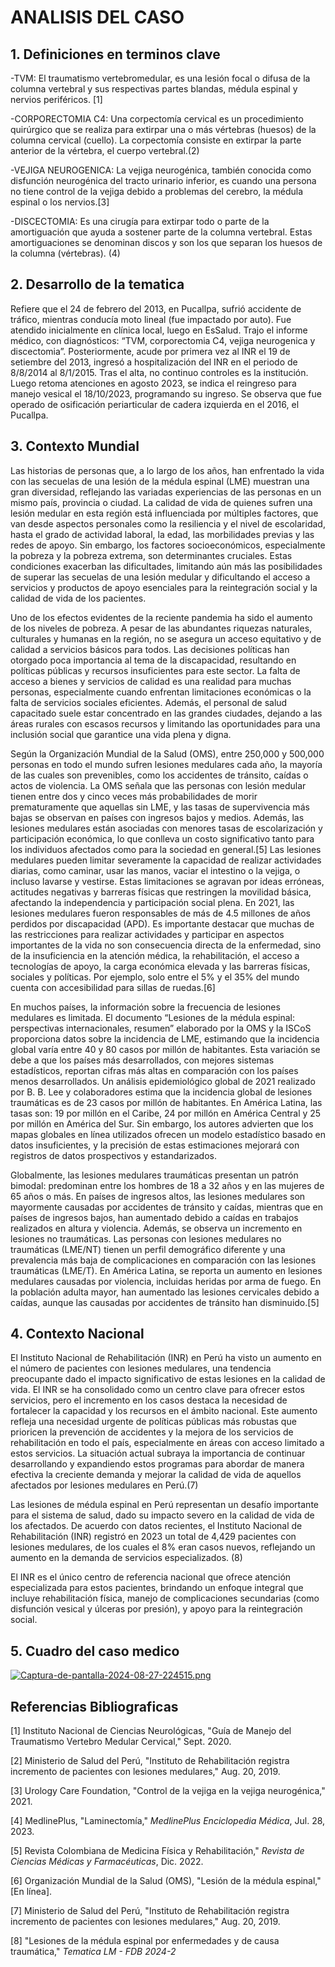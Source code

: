 # ANALISIS DEL CASO
## 1. Definiciones en terminos clave
-TVM: El traumatismo vertebromedular, es una lesión focal o difusa de la columna vertebral y sus respectivas partes blandas, médula espinal y nervios periféricos. [1]

-CORPORECTOMIA C4: Una corpectomía cervical es un procedimiento quirúrgico que se realiza para extirpar una o más vértebras (huesos) de la columna cervical (cuello). La corpectomía consiste en extirpar la parte anterior de la vértebra, el cuerpo vertebral.(2)

-VEJIGA NEUROGENICA: La vejiga neurogénica, también conocida como disfunción neurogénica del tracto urinario inferior, es cuando una persona no tiene control de la vejiga debido a problemas del cerebro, la médula espinal o los nervios.[3]

-DISCECTOMIA: Es una cirugía para extirpar todo o parte de la amortiguación que ayuda a sostener parte de la columna vertebral. Estas amortiguaciones se denominan discos y son los que separan los huesos de la columna (vértebras). (4)

## 2. Desarrollo de la tematica
Refiere que el 24 de febrero del 2013, en Pucallpa, sufrió accidente de tráfico, mientras conducía moto lineal (fue impactado por auto). Fue atendido inicialmente en clínica local, luego en EsSalud. Trajo el informe médico, con diagnósticos: “TVM, corporectomia C4, vejiga neurogenica y discectomia”. Posteriormente, acude por primera vez al INR el 19 de setiembre del 2013, ingresó a hospitalización del INR en el periodo de 8/8/2014 al 8/1/2015. Tras el alta, no continuo controles es la institución. Luego retoma atenciones en agosto 2023, se indica el reingreso para manejo vesical el 18/10/2023, programando su ingreso. Se observa que fue operado de osificación periarticular de cadera izquierda en el 2016, el Pucallpa.

## 3. Contexto Mundial
Las historias de personas que, a lo largo de los años, han enfrentado la vida con las secuelas de una lesión de la médula espinal (LME) muestran una gran diversidad, reflejando las variadas experiencias de las personas en un mismo país, provincia o ciudad. La calidad de vida de quienes sufren una lesión medular en esta región está influenciada por múltiples factores, que van desde aspectos personales como la resiliencia y el nivel de escolaridad, hasta el grado de actividad laboral, la edad, las morbilidades previas y las redes de apoyo. Sin embargo, los factores socioeconómicos, especialmente la pobreza y la pobreza extrema, son determinantes cruciales. Estas condiciones exacerban las dificultades, limitando aún más las posibilidades de superar las secuelas de una lesión medular y dificultando el acceso a servicios y productos de apoyo esenciales para la reintegración social y la calidad de vida de los pacientes.

Uno de los efectos evidentes de la reciente pandemia ha sido el aumento de los niveles de pobreza. A pesar de las abundantes riquezas naturales, culturales y humanas en la región, no se asegura un acceso equitativo y de calidad a servicios básicos para todos. Las decisiones políticas han otorgado poca importancia al tema de la discapacidad, resultando en políticas públicas y recursos insuficientes para este sector. La falta de acceso a bienes y servicios de calidad es una realidad para muchas personas, especialmente cuando enfrentan limitaciones económicas o la falta de servicios sociales eficientes. Además, el personal de salud capacitado suele estar concentrado en las grandes ciudades, dejando a las áreas rurales con escasos recursos y limitando las oportunidades para una inclusión social que garantice una vida plena y digna.

Según la Organización Mundial de la Salud (OMS), entre 250,000 y 500,000 personas en todo el mundo sufren lesiones medulares cada año, la mayoría de las cuales son prevenibles, como los accidentes de tránsito, caídas o actos de violencia. La OMS señala que las personas con lesión medular tienen entre dos y cinco veces más probabilidades de morir prematuramente que aquellas sin LME, y las tasas de supervivencia más bajas se observan en países con ingresos bajos y medios. Además, las lesiones medulares están asociadas con menores tasas de escolarización y participación económica, lo que conlleva un costo significativo tanto para los individuos afectados como para la sociedad en general.[5]
Las lesiones medulares pueden limitar severamente la capacidad de realizar actividades diarias, como caminar, usar las manos, vaciar el intestino o la vejiga, o incluso lavarse y vestirse. Estas limitaciones se agravan por ideas erróneas, actitudes negativas y barreras físicas que restringen la movilidad básica, afectando la independencia y participación social plena. En 2021, las lesiones medulares fueron responsables de más de 4.5 millones de años perdidos por discapacidad (APD). Es importante destacar que muchas de las restricciones para realizar actividades y participar en aspectos importantes de la vida no son consecuencia directa de la enfermedad, sino de la insuficiencia en la atención médica, la rehabilitación, el acceso a tecnologías de apoyo, la carga económica elevada y las barreras físicas, sociales y políticas. Por ejemplo, solo entre el 5% y el 35% del mundo cuenta con accesibilidad para sillas de ruedas.[6] 

En muchos países, la información sobre la frecuencia de lesiones medulares es limitada. El documento “Lesiones de la médula espinal: perspectivas internacionales, resumen” elaborado por la OMS y la ISCoS proporciona datos sobre la incidencia de LME, estimando que la incidencia global varía entre 40 y 80 casos por millón de habitantes. Esta variación se debe a que los países más desarrollados, con mejores sistemas estadísticos, reportan cifras más altas en comparación con los países menos desarrollados.
Un análisis epidemiológico global de 2021 realizado por B. B. Lee y colaboradores estima que la incidencia global de lesiones traumáticas es de 23 casos por millón de habitantes. En América Latina, las tasas son: 19 por millón en el Caribe, 24 por millón en América Central y 25 por millón en América del Sur. Sin embargo, los autores advierten que los mapas globales en línea utilizados ofrecen un modelo estadístico basado en datos insuficientes, y la precisión de estas estimaciones mejorará con registros de datos prospectivos y estandarizados.

Globalmente, las lesiones medulares traumáticas presentan un patrón bimodal: predominan entre los hombres de 18 a 32 años y en las mujeres de 65 años o más. En países de ingresos altos, las lesiones medulares son mayormente causadas por accidentes de tránsito y caídas, mientras que en países de ingresos bajos, han aumentado debido a caídas en trabajos realizados en altura y violencia. Además, se observa un incremento en lesiones no traumáticas. Las personas con lesiones medulares no traumáticas (LME/NT) tienen un perfil demográfico diferente y una prevalencia más baja de complicaciones en comparación con las lesiones traumáticas (LME/T). En América Latina, se reporta un aumento en lesiones medulares causadas por violencia, incluidas heridas por arma de fuego. En la población adulta mayor, han aumentado las lesiones cervicales debido a caídas, aunque las causadas por accidentes de tránsito han disminuido.[5]

## 4. Contexto Nacional
El Instituto Nacional de Rehabilitación (INR) en Perú ha visto un aumento en el número de pacientes con lesiones medulares, una tendencia preocupante dado el impacto significativo de estas lesiones en la calidad de vida. El INR se ha consolidado como un centro clave para ofrecer estos servicios, pero el incremento en los casos destaca la necesidad de fortalecer la capacidad y los recursos en el ámbito nacional. Este aumento refleja una necesidad urgente de políticas públicas más robustas que prioricen la prevención de accidentes y la mejora de los servicios de rehabilitación en todo el país, especialmente en áreas con acceso limitado a estos servicios. La situación actual subraya la importancia de continuar desarrollando y expandiendo estos programas para abordar de manera efectiva la creciente demanda y mejorar la calidad de vida de aquellos afectados por lesiones medulares en Perú.(7)

Las lesiones de médula espinal en Perú representan un desafío importante para el sistema de salud, dado su impacto severo en la calidad de vida de los afectados. De acuerdo con datos recientes, el Instituto Nacional de Rehabilitación (INR) registró en 2023 un total de 4,429 pacientes con lesiones medulares, de los cuales el 8% eran casos nuevos, reflejando un aumento en la demanda de servicios especializados. (8)

El INR es el único centro de referencia nacional que ofrece atención especializada para estos pacientes, brindando un enfoque integral que incluye rehabilitación física, manejo de complicaciones secundarias (como disfunción vesical y úlceras por presión), y apoyo para la reintegración social.

## 5. Cuadro del caso medico
[![Captura-de-pantalla-2024-08-27-224515.png](https://i.postimg.cc/k45m2CS6/Captura-de-pantalla-2024-08-27-224515.png)](https://postimg.cc/XZthPTQ4)

## Referencias Bibliograficas
[1] Instituto Nacional de Ciencias Neurológicas, "Guía de Manejo del Traumatismo Vertebro Medular Cervical," Sept. 2020.

[2] Ministerio de Salud del Perú, "Instituto de Rehabilitación registra incremento de pacientes con lesiones medulares," Aug. 20, 2019.

[3] Urology Care Foundation, "Control de la vejiga en la vejiga neurogénica," 2021.

[4] MedlinePlus, "Laminectomía," *MedlinePlus Enciclopedia Médica*, Jul. 28, 2023.

[5] Revista Colombiana de Medicina Física y Rehabilitación," *Revista de Ciencias Médicas y Farmacéuticas*, Dic. 2022.

[6] Organización Mundial de la Salud (OMS), "Lesión de la médula espinal," [En línea].

[7] Ministerio de Salud del Perú, "Instituto de Rehabilitación registra incremento de pacientes con lesiones medulares," Aug. 20, 2019. 

[8] "Lesiones de la médula espinal por enfermedades y de causa traumática," *Tematica LM - FDB 2024-2*

